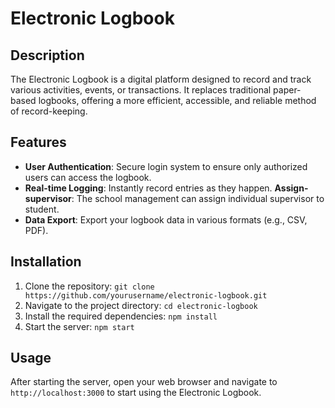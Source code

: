 # Electronic Logbook

## Description
The Electronic Logbook is a digital platform designed to record and track various activities, events, or transactions. It replaces traditional paper-based logbooks, offering a more efficient, accessible, and reliable method of record-keeping.

## Features
- **User Authentication**: Secure login system to ensure only authorized users can access the logbook.
- **Real-time Logging**: Instantly record entries as they happen.
  **Assign-supervisor**: The school management can assign individual supervisor to student.
- **Data Export**: Export your logbook data in various formats (e.g., CSV, PDF).

## Installation
1. Clone the repository: `git clone https://github.com/yourusername/electronic-logbook.git`
2. Navigate to the project directory: `cd electronic-logbook`
3. Install the required dependencies: `npm install`
4. Start the server: `npm start`

## Usage
After starting the server, open your web browser and navigate to `http://localhost:3000` to start using the Electronic Logbook.
